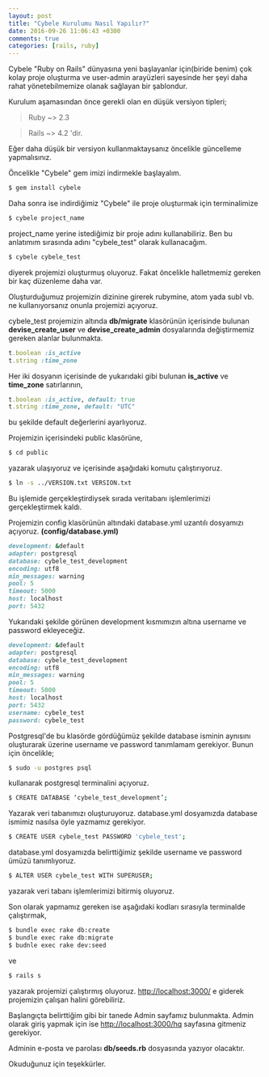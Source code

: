 ```yaml
---
layout: post
title: "Cybele Kurulumu Nasıl Yapılır?"
date: 2016-09-26 11:06:43 +0300
comments: true
categories: [rails, ruby]
---
```

Cybele "Ruby on Rails" dünyasına yeni başlayanlar için(biride benim) çok kolay proje oluşturma ve user-admin arayüzleri sayesinde her şeyi daha rahat yönetebilmemize olanak sağlayan bir şablondur.

Kurulum aşamasından önce gerekli olan en düşük versiyon tipleri;

> Ruby  ~> 2.3

> Rails ~> 4.2 'dir.

Eğer daha düşük bir versiyon kullanmaktaysanız öncelikle güncelleme yapmalısınız.

Öncelikle "Cybele" gem imizi indirmekle başlayalım.

```bash
$ gem install cybele
```
Daha sonra ise indirdiğimiz "Cybele" ile proje oluşturmak için terminalimize

```bash
$ cybele project_name
```
project_name yerine istediğimiz bir proje adını kullanabiliriz. Ben bu anlatımım sırasında adını "cybele_test" olarak kullanacağım.


```bash
$ cybele cybele_test
```
diyerek projemizi oluşturmuş oluyoruz. Fakat öncelikle halletmemiz gereken bir kaç düzenleme daha var.

Oluşturduğumuz projemizin dizinine girerek rubymine, atom yada subl vb. ne kullanıyorsanız onunla projemizi açıyoruz.

cybele_test projemizin altında **db/migrate** klasörünün içerisinde bulunan **devise_create_user** ve **devise_create_admin** dosyalarında değiştirmemiz gereken alanlar bulunmakta.

```ruby
t.boolean :is_active
t.string :time_zone
```
Her iki dosyanın içerisinde de yukarıdaki gibi bulunan **is_active** ve **time_zone** satırlarının,

```ruby
t.boolean :is_active, default: true
t.string :time_zone, default: "UTC"
```
bu şekilde default değerlerini ayarlıyoruz.

Projemizin içerisindeki public klasörüne,

```bash
$ cd public
```
yazarak ulaşıyoruz ve içerisinde aşağıdaki komutu çalıştırıyoruz.

```bash
$ ln -s ../VERSION.txt VERSION.txt
```
Bu işlemide gerçekleştirdiysek sırada veritabanı işlemlerimizi gerçekleştirmek kaldı.

Projemizin config klasörünün altındaki database.yml uzantılı dosyamızı açıyoruz. **(config/database.yml)**

```ruby
development: &default
adapter: postgresql
database: cybele_test_development
encoding: utf8
min_messages: warning
pool: 5
timeout: 5000
host: localhost
port: 5432
```
Yukarıdaki şekilde görünen development kısmımızın altına username ve password ekleyeceğiz.

```ruby
development: &default
adapter: postgresql
database: cybele_test_development
encoding: utf8
min_messages: warning
pool: 5
timeout: 5000
host: localhost
port: 5432
username: cybele_test
password: cybele_test
```
Postgresql'de bu klasörde gördüğümüz şekilde database isminin aynısını oluşturarak üzerine username ve password tanımlamam gerekiyor. Bunun için öncelikle;

```bash
$ sudo -u postgres psql
```
kullanarak postgresql terminalini açıyoruz.

```bash
$ CREATE DATABASE ‘cybele_test_development’;
```
Yazarak veri tabanımızı oluşturuyoruz. database.yml dosyamızda database ismimiz nasılsa öyle yazmamız gerekiyor.

```bash
$ CREATE USER cybele_test PASSWORD 'cybele_test';
```
database.yml dosyamızda belirttiğimiz şekilde username ve password ümüzü tanımlıyoruz.

```bash
$ ALTER USER cybele_test WITH SUPERUSER;
```
yazarak veri tabanı işlemlerimizi bitirmiş oluyoruz.

Son olarak yapmamız gereken ise aşağıdaki kodları sırasıyla terminalde çalıştırmak,

```bash
$ bundle exec rake db:create
$ bundle exec rake db:migrate
$ budnle exec rake dev:seed
```

ve

```bash
$ rails s
```

yazarak projemizi çalıştırmış oluyoruz. [http://localhost:3000/](http://localhost:3000/ "") e giderek projemizin çalışan halini görebiliriz.

Başlangıçta belirttiğim gibi bir tanede Admin sayfamız bulunmakta. Admin olarak giriş yapmak için ise [http://localhost:3000/hq](http://localhost:3000/hq "") sayfasına gitmeniz gerekiyor.

Adminin e-posta ve parolası **db/seeds.rb** dosyasında yazıyor olacaktır.

Okuduğunuz için teşekkürler.
